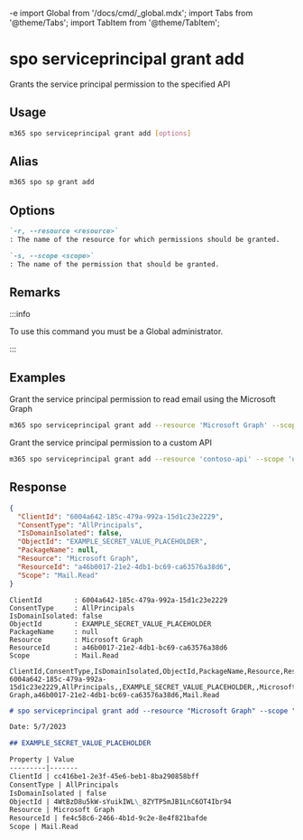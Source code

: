 -e <!-- DISCLAIMER: All secrets, passwords, and sensitive values in this document are examples only and not real credentials. -->
import Global from '/docs/cmd/_global.mdx';
import Tabs from '@theme/Tabs';
import TabItem from '@theme/TabItem';

# spo serviceprincipal grant add

Grants the service principal permission to the specified API

## Usage

```sh
m365 spo serviceprincipal grant add [options]
```

## Alias

```sh
m365 spo sp grant add
```

## Options

```md definition-list
`-r, --resource <resource>`
: The name of the resource for which permissions should be granted.

`-s, --scope <scope>`
: The name of the permission that should be granted.
```

<Global />

## Remarks

:::info

To use this command you must be a Global administrator.

:::

## Examples

Grant the service principal permission to read email using the Microsoft Graph

```sh
m365 spo serviceprincipal grant add --resource 'Microsoft Graph' --scope 'Mail.Read'
```

Grant the service principal permission to a custom API

```sh
m365 spo serviceprincipal grant add --resource 'contoso-api' --scope 'user_impersonation'
```

## Response

<Tabs>
  <TabItem value="JSON">

  ```json
  {
    "ClientId": "6004a642-185c-479a-992a-15d1c23e2229",
    "ConsentType": "AllPrincipals",
    "IsDomainIsolated": false,
    "ObjectId": "EXAMPLE_SECRET_VALUE_PLACEHOLDER",
    "PackageName": null,
    "Resource": "Microsoft Graph",
    "ResourceId": "a46b0017-21e2-4db1-bc69-ca63576a38d6",
    "Scope": "Mail.Read"
  }
  ```

  </TabItem>
  <TabItem value="Text">

  ```text
  ClientId        : 6004a642-185c-479a-992a-15d1c23e2229
  ConsentType     : AllPrincipals
  IsDomainIsolated: false
  ObjectId        : EXAMPLE_SECRET_VALUE_PLACEHOLDER
  PackageName     : null
  Resource        : Microsoft Graph
  ResourceId      : a46b0017-21e2-4db1-bc69-ca63576a38d6
  Scope           : Mail.Read
  ```

  </TabItem>
  <TabItem value="CSV">

  ```csv
  ClientId,ConsentType,IsDomainIsolated,ObjectId,PackageName,Resource,ResourceId,Scope
  6004a642-185c-479a-992a-15d1c23e2229,AllPrincipals,,EXAMPLE_SECRET_VALUE_PLACEHOLDER,,Microsoft Graph,a46b0017-21e2-4db1-bc69-ca63576a38d6,Mail.Read
  ```

  </TabItem>
  <TabItem value="Markdown">

  ```md
  # spo serviceprincipal grant add --resource "Microsoft Graph" --scope "Mail.Read"

  Date: 5/7/2023

  ## EXAMPLE_SECRET_VALUE_PLACEHOLDER

  Property | Value
  ---------|-------
  ClientId | cc416be1-2e3f-45e6-beb1-8ba290858bff
  ConsentType | AllPrincipals
  IsDomainIsolated | false
  ObjectId | 4WtBzD8u5kW-sYuikIWL\_8ZYTP5mJB1LnC6OT4Ibr94
  Resource | Microsoft Graph
  ResourceId | fe4c58c6-2466-4b1d-9c2e-8e4f821bafde
  Scope | Mail.Read
  ```

  </TabItem>
</Tabs>
